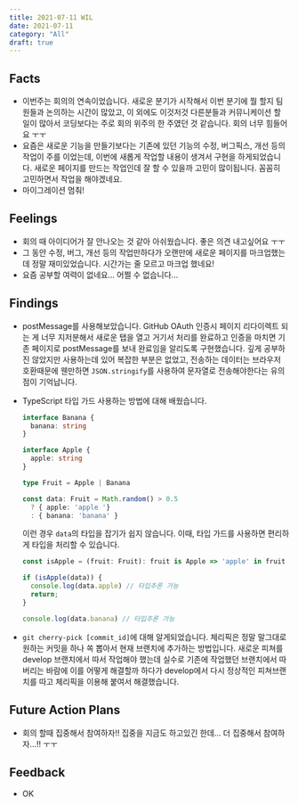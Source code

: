 ```yaml
---
title: 2021-07-11 WIL
date: 2021-07-11
category: "All"
draft: true
---
```


## Facts

- 이번주는 회의의 연속이었습니다. 새로운 분기가 시작해서 이번 분기에 뭘 할지 팀원들과 논의하는 시간이 많았고, 이 외에도 이것저것 다른분들과 커뮤니케이션 할 일이 많아서 코딩보다는 주로 회의 위주의 한 주였던 것 같습니다. 회의 너무 힘들어요 ㅜㅜ
- 요즘은 새로운 기능을 만들기보다는 기존에 있던 기능의 수정, 버그픽스, 개선 등의 작업이 주를 이었는데, 이번에 새롭게 작업할 내용이 생겨서 구현을 하게되었습니다. 새로운 페이지를 만드는 작업인데 잘 할 수 있을까 고민이 많이됩니다. 꼼꼼히 고민하면서 작업을 해야겠네요.
- 마이그레이션 멈춰!

## Feelings

- 회의 때 아이디어가 잘 안나오는 것 같아 아쉬웠습니다. 좋은 의견 내고싶어요 ㅜㅜ
- 그 동안 수정, 버그, 개선 등의 작업만하다가 오랜만에 새로운 페이지를 마크업했는데 정말 재미있었습니다. 시간가는 줄 모르고 마크업 했네요!
- 요즘 공부할 여력이 없네요... 어쩔 수 없습니다...

## Findings

- postMessage를 사용해보았습니다. GitHub OAuth 인증시 페이지 리다이렉트 되는 게 너무 지저분해서 새로운 탭을 열고 거기서 처리를 완료하고 인증을 마치면 기존 페이지로 postMessage를 보내 완료임을 알리도록 구현했습니다. 깊게 공부하진 않았지만 사용하는데 있어 복잡한 부분은 없었고, 전송하는 데이터는 브라우저 호환때문에 웬만하면 `JSON.stringify`를 사용하여 문자열로 전송해야한다는 유의점이 기억납니다.
- TypeScript 타입 가드 사용하는 방법에 대해 배웠습니다.

    ```ts
    interface Banana {
      banana: string
    }

    interface Apple {
      apple: string
    }

    type Fruit = Apple | Banana

    const data: Fruit = Math.random() > 0.5 
      ? { apple: 'apple '} 
      : { banana: 'banana' }
    ```

    이런 경우 `data`의 타입을 잡기가 쉽지 않습니다. 이때, 타입 가드를 사용하면 편리하게 타입을 처리할 수 있습니다.

    ```ts
    const isApple = (fruit: Fruit): fruit is Apple => 'apple' in fruit // 타입 가드 함수

    if (isApple(data)) {
      console.log(data.apple) // 타입추론 가능
      return;
    }

    console.log(data.banana) // 타입추론 가능
    ```

- `git cherry-pick [commit_id]`에 대해 알게되었습니다. 체리픽은 정말 말그대로 원하는 커밋을 하나 쏙 뽑아서 현재 브랜치에 추가하는 방법입니다. 새로운 피쳐를 develop 브랜치에서 따서 작업해야 했는데 실수로 기존에 작업했던 브랜치에서 따버리는 바람에 이를 어떻게 해결할까 하다가 develop에서 다시 정상적인 피쳐브랜치를 따고 체리픽을 이용해 붙여서 해결했습니다.

## Future Action Plans

- 회의 할때 집중해서 참여하자!! 집중을 지금도 하고있긴 한데... 더 집중해서 참여하자...!! ㅜㅜ

## Feedback

- OK
